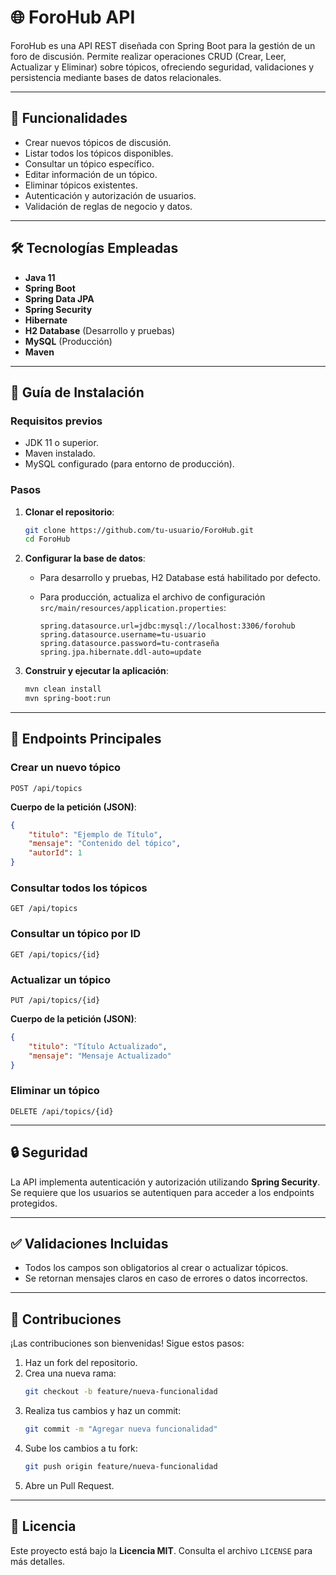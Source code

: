 # 🌐 ForoHub API

ForoHub es una API REST diseñada con Spring Boot para la gestión de un foro de discusión. Permite realizar operaciones CRUD (Crear, Leer, Actualizar y Eliminar) sobre tópicos, ofreciendo seguridad, validaciones y persistencia mediante bases de datos relacionales.

---

## 🚩 Funcionalidades

- Crear nuevos tópicos de discusión.
- Listar todos los tópicos disponibles.
- Consultar un tópico específico.
- Editar información de un tópico.
- Eliminar tópicos existentes.
- Autenticación y autorización de usuarios.
- Validación de reglas de negocio y datos.

---

## 🛠 Tecnologías Empleadas

- **Java 11**
- **Spring Boot**
- **Spring Data JPA**
- **Spring Security**
- **Hibernate**
- **H2 Database** (Desarrollo y pruebas)
- **MySQL** (Producción)
- **Maven**

---

## 🚀 Guía de Instalación

### Requisitos previos

- JDK 11 o superior.
- Maven instalado.
- MySQL configurado (para entorno de producción).

### Pasos

1. **Clonar el repositorio**:
   ```bash
   git clone https://github.com/tu-usuario/ForoHub.git
   cd ForoHub
   ```

2. **Configurar la base de datos**:

   - Para desarrollo y pruebas, H2 Database está habilitado por defecto.
   - Para producción, actualiza el archivo de configuración `src/main/resources/application.properties`:

     ```properties
     spring.datasource.url=jdbc:mysql://localhost:3306/forohub
     spring.datasource.username=tu-usuario
     spring.datasource.password=tu-contraseña
     spring.jpa.hibernate.ddl-auto=update
     ```

3. **Construir y ejecutar la aplicación**:

   ```bash
   mvn clean install
   mvn spring-boot:run
   ```

---

## 📖 Endpoints Principales

### Crear un nuevo tópico
```http
POST /api/topics
```
**Cuerpo de la petición (JSON)**:
```json
{
    "titulo": "Ejemplo de Título",
    "mensaje": "Contenido del tópico",
    "autorId": 1
}
```

### Consultar todos los tópicos
```http
GET /api/topics
```

### Consultar un tópico por ID
```http
GET /api/topics/{id}
```

### Actualizar un tópico
```http
PUT /api/topics/{id}
```
**Cuerpo de la petición (JSON)**:
```json
{
    "titulo": "Título Actualizado",
    "mensaje": "Mensaje Actualizado"
}
```

### Eliminar un tópico
```http
DELETE /api/topics/{id}
```

---

## 🔒 Seguridad

La API implementa autenticación y autorización utilizando **Spring Security**. Se requiere que los usuarios se autentiquen para acceder a los endpoints protegidos.

---

## ✅ Validaciones Incluidas

- Todos los campos son obligatorios al crear o actualizar tópicos.
- Se retornan mensajes claros en caso de errores o datos incorrectos.

---

## 🤝 Contribuciones

¡Las contribuciones son bienvenidas! Sigue estos pasos:

1. Haz un fork del repositorio.
2. Crea una nueva rama:
   ```bash
   git checkout -b feature/nueva-funcionalidad
   ```
3. Realiza tus cambios y haz un commit:
   ```bash
   git commit -m "Agregar nueva funcionalidad"
   ```
4. Sube los cambios a tu fork:
   ```bash
   git push origin feature/nueva-funcionalidad
   ```
5. Abre un Pull Request.

---

## 📝 Licencia

Este proyecto está bajo la **Licencia MIT**. Consulta el archivo `LICENSE` para más detalles.

